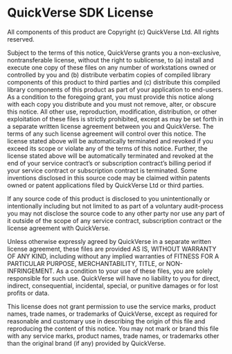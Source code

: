 # QuickVerse SDK License

All components of this product are Copyright (c) QuickVerse Ltd. All rights reserved.

Subject to the terms of this notice, QuickVerse grants you a non-exclusive, nontransferable license, without the right to sublicense, to (a) install and execute one copy of these files on any number of workstations owned or controlled by you and (b) distribute verbatim copies of compiled library components of this product to third parties and (c) distribute this compiled library components of this product as part of your application to end-users. As a condition to the foregoing grant, you must provide this notice along with each copy you distribute and you must not remove, alter, or obscure this notice. All other use, reproduction, modification, distribution, or other exploitation of these files is strictly prohibited, except as may be set forth in a separate written license agreement between you and QuickVerse. The terms of any such license agreement will control over this notice. The license stated above will be automatically terminated and revoked if you exceed its scope or violate any of the terms of this notice. Further, the license stated above will be automatically terminated and revoked at the end of your service contract’s or subscription contract’s billing period if your service contract or subscription contract is terminated. Some inventions disclosed in this source code may be claimed within patents owned or patent applications filed by QuickVerse Ltd or third parties.

If any source code of this product is disclosed to you unintentionally or intentionally including but not limited to as part of a voluntary audit-process you may not disclose the source code to any other party nor use any part of it outside of the scope of any service contract, subscription contract or the license agreement with QuickVerse.

Unless otherwise expressly agreed by QuickVerse in a separate written license agreement, these files are provided AS IS, WITHOUT WARRANTY OF ANY KIND, including without any implied warranties of FITNESS FOR A PARTICULAR PURPOSE, MERCHANTABILITY, TITLE, or NON-INFRINGEMENT. As a condition to your use of these files, you are solely responsible for such use. QuickVerse will have no liability to you for direct, indirect, consequential, incidental, special, or punitive damages or for lost profits or data.

This license does not grant permission to use the service marks, product names, trade names, or trademarks of QuickVerse, except as required for reasonable and customary use in describing the origin of this file and reproducing the content of this notice. You may not mark or brand this file with any service marks, product names, trade names, or trademarks other than the original brand (if any) provided by QuickVerse.

